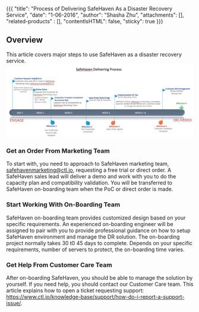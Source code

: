 {{{
  "title": "Process of Delivering SafeHaven As a Disaster Recovery Service",
  "date": "1-06-2016",
  "author": "Shasha Zhu",
  "attachments": [],
  "related-products" : [],
  "contentIsHTML": false,
  "sticky": true
}}}

## Overview
This article covers major steps to use SafeHaven as a disaster recovery
service.
![break-down](../images/SAHA-delivering-procedure.png)
### Get an Order From Marketing Team 
To start with, you need to approach to SafeHaven marketing team,
safehavenmarketing@ctl.io, requesting a free trial or direct order. A SafeHaven
sales lead will deliver a demo and work with you to do the capacity plan and
compatibility validation. You will be transferred to SafeHaven on-boarding team
when the PoC or direct order is made.

### Start Working With On-Boarding Team
SafeHaven on-boarding team provides customized design based on your specific
requirements. An experienced
on-boarding engineer will be assigned to pair with you to provide professional
guidance on how to setup SafeHaven environment and manage the DR solution.
The on-boarding project normally takes 30 t0 45 days to complete. Depends on your specific
requirements, number of servers to protect, the on-boarding time varies. 

### Get Help From Customer Care Team
After on-boarding SafeHaven, you should be able to manage the solution by
yourself. If you need help, you should contact our Customer Care team. This
article explains how to open a ticket requesting support:
https://www.ctl.io/knowledge-base/support/how-do-i-report-a-support-issue/.  

